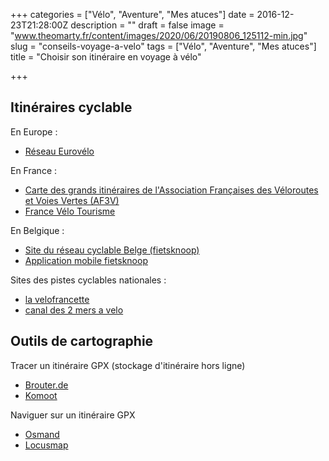 +++
categories = ["Vélo", "Aventure", "Mes atuces"]
date = 2016-12-23T21:28:00Z
description = ""
draft = false
image = "www.theomarty.fr/content/images/2020/06/20190806_125112-min.jpg"
slug = "conseils-voyage-a-velo"
tags = ["Vélo", "Aventure", "Mes atuces"]
title = "Choisir son itinéraire en voyage à vélo"

+++


## Itinéraires cyclable

En Europe :

* [Réseau Eurovélo](http://www.eurovelo.org/routes/)

En France :

* [Carte des grands itinéraires de l'Association Françaises des Véloroutes et Voies Vertes (AF3V)](http://af3v.org/CarteAF3V/-Carte-des-grands-itineraires-.html)
* [France Vélo Tourisme](http://www.francevelotourisme.com/contenus/decouvrir-la-france-a-velo/eurovelo)

En Belgique :

* [Site du réseau cyclable Belge (fietsknoop)](https://www.fietsknoop.nl/planner)
* [Application mobile fietsknoop](https://play.google.com/store/apps/details?id=nl.vv.fietsknoop&hl=fr)

Sites des pistes cyclables nationales :

* [la velofrancette](https://www.lavelofrancette.com/)
* [canal des 2 mers a velo](https://www.canaldes2mersavelo.com/)

## Outils de cartographie

Tracer un itinéraire GPX (stockage d'itinéraire hors ligne)

* [Brouter.de](http://brouter.de/brouter-web)
* [Komoot](http://komoot.com)

Naviguer sur un itinéraire GPX

* [Osmand](https://play.google.com/store/apps/details?id=net.osmand&hl=en_US)
* [Locusmap](https://play.google.com/store/apps/details?id=menion.android.locus&hl=en_US)

